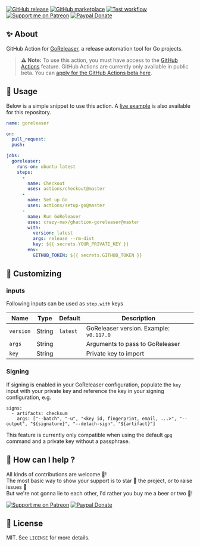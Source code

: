 [![GitHub release](https://img.shields.io/github/release/crazy-max/ghaction-goreleaser.svg?style=flat-square)](https://github.com/crazy-max/ghaction-goreleaser/releases/latest)
[![GitHub marketplace](https://img.shields.io/badge/marketplace-goreleaser--action-blue?logo=github&style=flat-square)](https://github.com/marketplace/actions/goreleaser-action)
[![Test workflow](https://github.com/crazy-max/ghaction-goreleaser/workflows/test/badge.svg)](https://github.com/crazy-max/ghaction-goreleaser/actions)
[![Support me on Patreon](https://img.shields.io/badge/donate-patreon-f96854.svg?logo=patreon&style=flat-square)](https://www.patreon.com/crazymax) 
[![Paypal Donate](https://img.shields.io/badge/donate-paypal-00457c.svg?logo=paypal&style=flat-square)](https://www.paypal.me/crazyws)

## ✨ About

GitHub Action for [GoReleaser](https://goreleaser.com/), a release automation tool for Go projects.

> **:warning: Note:** To use this action, you must have access to the [GitHub Actions](https://github.com/features/actions) feature. GitHub Actions are currently only available in public beta. You can [apply for the GitHub Actions beta here](https://github.com/features/actions/signup/).

## 🚀 Usage

Below is a simple snippet to use this action. A [live example](https://github.com/crazy-max/ghaction-goreleaser/actions) is also available for this repository.

```yaml
name: goreleaser

on:
  pull_request:
  push:

jobs:
  goreleaser:
    runs-on: ubuntu-latest
    steps:
      -
        name: Checkout
        uses: actions/checkout@master
      -
        name: Set up Go
        uses: actions/setup-go@master
      -
        name: Run GoReleaser
        uses: crazy-max/ghaction-goreleaser@master
        with:
          version: latest
          args: release --rm-dist
          key: ${{ secrets.YOUR_PRIVATE_KEY }}
        env:
          GITHUB_TOKEN: ${{ secrets.GITHUB_TOKEN }}
```

## 💅 Customizing

### inputs

Following inputs can be used as `step.with` keys

| Name          | Type    | Default   | Description                              |
|---------------|---------|-----------|------------------------------------------|
| `version`     | String  | `latest`  | GoReleaser version. Example: `v0.117.0`  |
| `args`        | String  |           | Arguments to pass to GoReleaser          |
| `key`         | String  |           | Private key to import

### Signing

If signing is enabled in your GoReleaser configuration, populate the `key` input with your private key
and reference the key in your signing configuration, e.g.

```
signs:
  - artifacts: checksum
    args: ["--batch", "-u", "<key id, fingerprint, email, ...>", "--output", "${signature}", "--detach-sign", "${artifact}"]
```

This feature is currently only compatible when using the default `gpg` command and a private key without a passphrase.

## 🤝 How can I help ?

All kinds of contributions are welcome :raised_hands:!<br />
The most basic way to show your support is to star :star2: the project, or to raise issues :speech_balloon:<br />
But we're not gonna lie to each other, I'd rather you buy me a beer or two :beers:!

[![Support me on Patreon](.res/patreon.png)](https://www.patreon.com/crazymax) 
[![Paypal Donate](.res/paypal.png)](https://www.paypal.me/crazyws)

## 📝 License

MIT. See `LICENSE` for more details.
